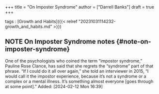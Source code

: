 +++
title = "On Imposter Syndrome"
author = ["Darrell Banks"]
draft = true
+++

tags
: [Growth and Habits]({{< relref "20231031114232-growth_and_habits.md" >}})


## NOTE On Imposter Syndrome <span class="tag"><span class="notes">notes</span></span> {#note-on-imposter-syndrome}

One of the psychologists who coined the term “impostor syndrome,” Pauline Rose Clance, has said that she regrets the
“syndrome” part of that phrase. “If I could do it all over again,”
she told an interviewer in 2015, “I would call it the impostor experience, because it’s not a syndrome or a complex or a mental illness.
It’s something almost everyone [goes through at some point].”
Added: <span class="timestamp-wrapper"><span class="timestamp">[2024-02-12 Mon 16:39]</span></span>
